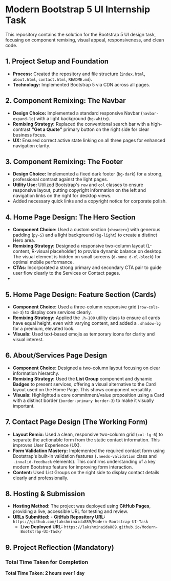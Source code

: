# Modern Bootstrap 5 UI Internship Task

This repository contains the solution for the Bootstrap 5 UI design task, focusing on component remixing, visual appeal, responsiveness, and clean code.

## 1. Project Setup and Foundation

- **Process:** Created the repository and file structure (`index.html`, `about.html`, `contact.html`, `README.md`).
- **Technology:** Implemented Bootstrap 5 via CDN across all pages.

## 2. Component Remixing: The Navbar

- **Design Choice:** Implemented a standard responsive Navbar (`navbar-expand-lg`) with a light background (`bg-white`).
- **Remixing Strategy:** Replaced the conventional search bar with a high-contrast **"Get a Quote"** primary button on the right side for clear business focus.
- **UX:** Ensured correct active state linking on all three pages for enhanced navigation clarity.
## 3. Component Remixing: The Footer

- **Design Choice:** Implemented a fixed dark footer (`bg-dark`) for a strong, professional contrast against the light pages.
- **Utility Use:** Utilized Bootstrap's `row` and `col` classes to ensure responsive layout, putting copyright information on the left and navigation links on the right for desktop views.
- Added necessary quick links and a copyright notice for corporate polish.
  
## 4. Home Page Design: The Hero Section

- **Component Choice:** Used a custom section (`<header>`) with generous padding (`py-5`) and a light background (`bg-light`) to create a distinct Hero area.
- **Remixing Strategy:** Designed a responsive two-column layout (L-content, R-visual placeholder) to provide dynamic balance on desktop. The visual element is hidden on small screens (`d-none d-xl-block`) for optimal mobile performance.
- **CTAs:** Incorporated a strong primary and secondary CTA pair to guide user flow clearly to the Services or Contact pages.
- 
## 5. Home Page Design: Feature Section (Cards)

- **Component Choice:** Used a three-column responsive grid (`row-cols-md-3`) to display core services clearly.
- **Remixing Strategy:** Applied the `.h-100` utility class to ensure all cards have equal height, even with varying content, and added a `.shadow-lg` for a premium, elevated look.
- **Visuals:** Used text-based emojis as temporary icons for clarity and visual interest.
  
## 6. About/Services Page Design

- **Component Choice:** Designed a two-column layout focusing on clear information hierarchy.
- **Remixing Strategy:** Used the **List Group** component and dynamic **Badges** to present services, offering a visual alternative to the Card layout used on the Home Page. This shows component versatility.
- **Visuals:** Highlighted a core commitment/value proposition using a Card with a distinct border (`border-primary border-3`) to make it visually important.

## 7. Contact Page Design (The Working Form)

- **Layout Remix:** Used a clean, responsive two-column grid (`col-lg-6`) to separate the actionable form from the static contact information. This improves User Experience (UX).
- **Form Validation Mastery:** Implemented the required contact form using Bootstrap's built-in validation features (`.needs-validation` class and `.invalid-feedback` elements). This confirms understanding of a key modern Bootstrap feature for improving form interaction.
- **Content:** Used List Groups on the right side to display contact details clearly and professionally.
  
## 8. Hosting & Submission

- **Hosting Method:** The project was deployed using **GitHub Pages**, providing a live, accessible URL for testing and review.
- **URLs Submitted:** - **GitHub Repository URL:** `https://github.com/lakshminaida889/Modern-Bootstrap-UI-Task`
    - **Live Deployed URL:** `https://lakshminaida889.github.io/Modern-Bootstrap-UI-Task/`

## 9. Project Reflection (Mandatory)
### Total Time Taken for Completion

**Total Time Taken:  2 hours over 1 day**

